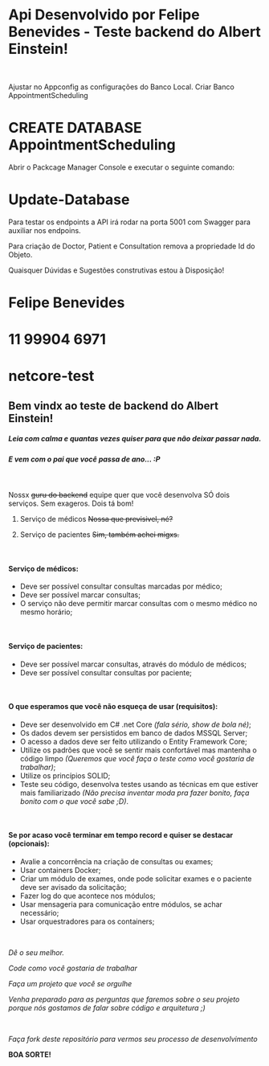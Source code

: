 # Api Desenvolvido por Felipe Benevides - Teste backend do Albert Einstein!

<br/>

Ajustar no Appconfig as configurações do Banco Local.
Criar Banco AppointmentScheduling

# CREATE DATABASE AppointmentScheduling

Abrir o Packcage Manager Console e executar o seguinte comando:

# Update-Database 

Para testar os endpoints a API irá rodar na porta 5001 com Swagger para auxiliar nos endpoins.

Para criação de Doctor, Patient e Consultation remova a propriedade Id do Objeto.

Quaisquer Dúvidas e Sugestões construtivas estou à Disposição!

# Felipe Benevides 
# 11 99904 6971



# netcore-test

## Bem vindx ao teste de backend do Albert Einstein!
##### Leia com calma e quantas vezes quiser para que não deixar passar nada.
##### E vem com o pai que você passa de ano... :P

<br/>

Nossx ~~guru do backend~~ equipe quer que você desenvolva SÓ dois serviços. Sem exageros. Dois tá bom!

1. Serviço de médicos ~~Nossa que previsivel, né?~~

2. Serviço de pacientes ~~Sim, também achei migxs.~~

<br/>

#### Serviço de médicos:
- Deve ser possível consultar consultas marcadas por médico;
- Deve ser possível marcar consultas;
- O serviço não deve permitir marcar consultas com o mesmo médico no mesmo horário;

<br/>

#### Serviço de pacientes:
- Deve ser possível marcar consultas, através do módulo de médicos;
- Deve ser possível consultar consultas por paciente;

<br/>

#### O que esperamos que você não esqueça de usar (requisitos):
- Deve ser desenvolvido em C# .net Core *(fala sério, show de bola né)*;
- Os dados devem ser persistidos em banco de dados MSSQL Server;
- O acesso a dados deve ser feito utilizando o Entity Framework Core;
- Utilize os padrões que você se sentir mais confortável mas mantenha o código limpo *(Queremos que você faça o teste como você gostaria de trabalhar)*;
- Utilize os princípios SOLID;
- Teste seu código, desenvolva testes usando as técnicas em que estiver mais familiarizado *(Não precisa inventar moda pra fazer bonito, faça bonito com o que você sabe ;D)*.

<br/>

#### Se por acaso você terminar em tempo record e quiser se destacar (opcionais):
- Avalie a concorrência na criação de consultas ou exames;
- Usar containers Docker;
- Criar um módulo de exames, onde pode solicitar exames e o paciente deve ser avisado da solicitação;
- Fazer log do que acontece nos módulos;
- Usar mensageria para comunicação entre módulos, se achar necessário;
- Usar orquestradores para os containers;

<br/>

*Dê o seu melhor.*

*Code como você gostaria de trabalhar*

*Faça um projeto que você se orgulhe*

*Venha preparado para as perguntas que faremos sobre o seu projeto porque nós gostamos de falar sobre código e arquitetura ;)*

<br/>

*Faça fork deste repositório para vermos seu processo de desenvolvimento*

**BOA SORTE!**
